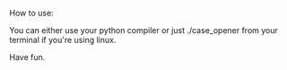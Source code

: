 How to use:

You can either use your python compiler or just ./case_opener from your terminal if you're using linux.

Have fun.
